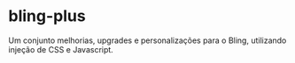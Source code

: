 # bling-plus
Um conjunto melhorias, upgrades e personalizações para o Bling, utilizando injeção de CSS e Javascript.
